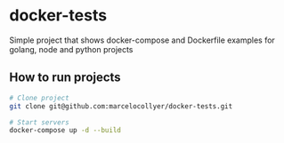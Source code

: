 # docker-tests

Simple project that shows docker-compose and Dockerfile examples for golang, node and python projects

## How to run projects

```bash
# Clone project
git clone git@github.com:marcelocollyer/docker-tests.git

# Start servers
docker-compose up -d --build